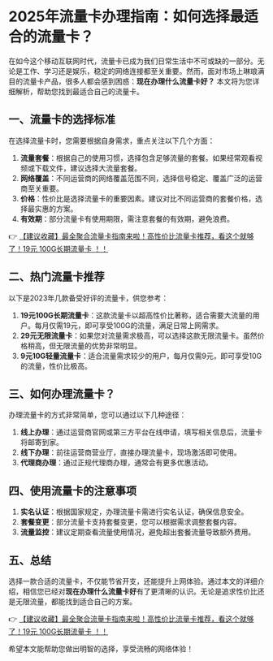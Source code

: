 # 2025年流量卡办理指南：如何选择最适合的流量卡？

在如今这个移动互联网时代，流量卡已成为我们日常生活中不可或缺的一部分。无论是工作、学习还是娱乐，稳定的网络连接都至关重要。然而，面对市场上琳琅满目的流量卡产品，很多人都会感到困惑：**现在办理什么流量卡好？** 本文将为您详细解析，帮助您找到最适合自己的流量卡。

## 一、流量卡的选择标准

在选择流量卡时，您需要根据自身需求，重点关注以下几个方面：

1. **流量套餐**：根据自己的使用习惯，选择包含足够流量的套餐。如果经常观看视频或下载文件，建议选择大流量套餐。
2. **网络覆盖**：不同运营商的网络覆盖范围不同，选择信号稳定、覆盖广泛的运营商至关重要。
3. **价格**：性价比是选择流量卡的重要因素。建议对比不同运营商的套餐价格，选择最实惠的方案。
4. **有效期**：部分流量卡有使用期限，需注意套餐的有效期，避免浪费。

👉 [【建议收藏】最全聚合流量卡指南来啦！高性价比流量卡推荐，看这个就够了！19元 100G长期流量卡 ！！](https://bit.ly/Liuliangka)

## 二、热门流量卡推荐

以下是2023年几款备受好评的流量卡，供您参考：

1. **19元100G长期流量卡**：这款流量卡以超高性价比著称，适合需要大流量的用户。每月仅需19元，即可享受100G的流量，满足日常上网需求。
2. **29元无限流量卡**：如果您对流量需求极高，可以选择这款无限流量卡。虽然价格稍高，但无限流量的优势非常明显。
3. **9元10G轻量流量卡**：适合流量需求较少的用户，每月仅需9元，即可享受10G的流量，性价比极高。

## 三、如何办理流量卡？

办理流量卡的方式非常简单，您可以通过以下几种途径：

1. **线上办理**：通过运营商官网或第三方平台在线申请，填写相关信息后，流量卡将邮寄到家。
2. **线下办理**：前往运营商营业厅，直接办理流量卡，现场激活即可使用。
3. **代理商办理**：通过正规代理商办理，通常会有更多优惠活动。

## 四、使用流量卡的注意事项

1. **实名认证**：根据国家规定，办理流量卡需进行实名认证，确保信息安全。
2. **套餐变更**：部分流量卡支持套餐变更，您可以根据需求调整套餐内容。
3. **流量监控**：建议定期查看流量使用情况，避免超出套餐流量导致额外费用。

## 五、总结

选择一款合适的流量卡，不仅能节省开支，还能提升上网体验。通过本文的详细介绍，相信您已经对**现在办理什么流量卡好**有了更清晰的认识。无论是追求性价比还是无限流量，都能找到适合自己的方案。

👉 [【建议收藏】最全聚合流量卡指南来啦！高性价比流量卡推荐，看这个就够了！19元 100G长期流量卡 ！！](https://bit.ly/Liuliangka)

希望本文能帮助您做出明智的选择，享受流畅的网络体验！